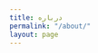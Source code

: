 ```yaml
---
title: درباره
permalink: "/about/"
layout: page
---
```


<head>
<style>
h1 {
    font-size: 4rem;
}
</style>
</head>
<div class="soc">
		<a href="https://instagram.com/kaubosh" target="_blank" title="اینستاگرام" ><i class="fab fa-instagram"></i></a>
		<a href="https://www.pinterest.com/kaubosh/" target="_blank" title="پینترست" ><i class="fab fa-pinterest"></i></a>
        <a href="https://twitter.com/kaubosh" target="_blank" title="توییتر" ><i class="fab fa-twitter"></i></a>
        <a href="https://rawg.io/@kaubosh/games" target="_blank" title="راوگ" ><i class="fas fa-registered"></i></a>
        <a href="https://t.me/kaubosh" target="_blank" title="تلگرام" ><i class="fab fa-telegram"></i></a>
        <a href="https://leagueofcomicgeeks.com/profile/kaubosh/read-list" target="_blank" title="لیگ آو کامیک گیکز" ><i class="fi-lcg"></i></a>
        <a href="https://kitsu.io/users/KauBosh/library" target="_blank" title="کیتسو" ><i class="fi-kit"></i></a>
        <a href="http://goodreads.com/kaubosh" target="_blank" title="گودریدز" ><i class="fab fa-goodreads"></i></a>
        <a href="https://mastodon.xyz/@kaubosh" target="_blank" title="مَستَدان" ><i class="fab fa-mastodon"></i></a>
        <a href="https://www.last.fm/user/KauBosh" target="_blank" title="لست.اف ام" ><i class="fab fa-lastfm-square"></i></a>
        <a href="https://trakt.tv/users/kaubosh/" target="_blank" title="واچ لیست سریال و فیلم ها" ><i class="fi-trk"></i></a>
        <a href="https://open.spotify.com/user/uchuuv8r0dwwmp6orppsy5el7/playlist/1Y5H4fXushydlVeuIpPgIc" target="_blank" title="پلی لیست اسپاتیفای" ><i class="fab fa-spotify"></i></a>
		<a href="https://tinyletter.com/kaubosh" target="_blank" title="خبرنامه" ><i class="fas fa-envelope"></i></a>
		<a href="https://ownetic.com/@kaubosh" target="_blank" title="خبرنامه" ><i class="fas fa-genderless fa-lg"></i></a>
		<a href="{{ ROOT }}atom.xml" target="_blank" title="خبرنامه" ><i class="fas fa-rss-square"></i></a>
		<a href="https://virgool.io/@kaubosh" target="_blank" title="خبرنامه" ><i class="fas fa-rss-square"></i></a>
</div>